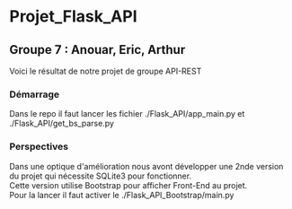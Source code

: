 # Projet_Flask_API
## Groupe 7 : Anouar, Eric, Arthur

Voici le résultat de notre projet de groupe API-REST  

### Démarrage  
Dans le repo il faut lancer les fichier ./Flask_API/app_main.py et ./Flask_API/get_bs_parse.py  

### Perspectives  
Dans une optique d'amélioration nous avont développer une 2nde version du projet qui nécessite SQLite3 pour fonctionner.  
Cette version utilise Bootstrap pour afficher Front-End au projet.  
Pour la lancer il faut activer le ./Flask_API_Bootstrap/main.py  
